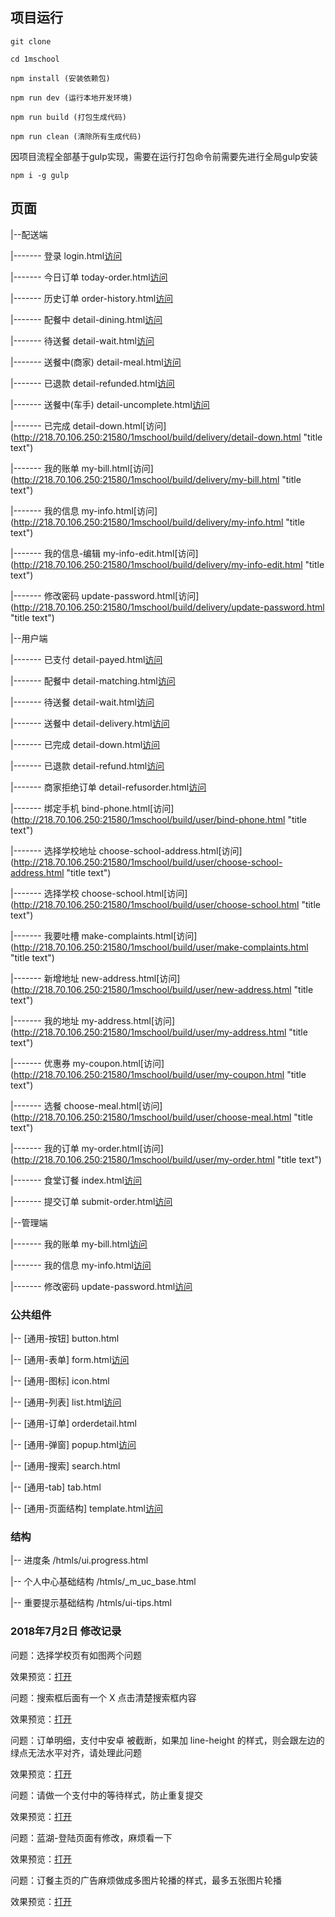 ## 项目运行


```
git clone 

cd 1mschool

npm install (安装依赖包)

npm run dev (运行本地开发环境)

npm run build (打包生成代码)

npm run clean (清除所有生成代码)

```

因项目流程全部基于gulp实现，需要在运行打包命令前需要先进行全局gulp安装

```
npm i -g gulp
```



## 页面


|--配送端

|------- 登录            login.html[访问](http://218.70.106.250:21580/1mschool/build/delivery/login.html "title text")

|------- 今日订单        today-order.html[访问](http://218.70.106.250:21580/1mschool/build/delivery/today-order.html "title text")

|------- 历史订单        order-history.html[访问](http://218.70.106.250:21580/1mschool/build/delivery/order-history.html "title text")

|------- 配餐中          detail-dining.html[访问](http://218.70.106.250:21580/1mschool/build/delivery/detail-dining.html "title text")

|------- 待送餐          detail-wait.html[访问](http://218.70.106.250:21580/1mschool/build/delivery/detail-wait.html "title text")

|------- 送餐中(商家)     detail-meal.html[访问](http://218.70.106.250:21580/1mschool/build/delivery/detail-meal.html "title text")

|------- 已退款          detail-refunded.html[访问](http://218.70.106.250:21580/1mschool/build/delivery/detail-refunded.html "title text")

|------- 送餐中(车手)     detail-uncomplete.html[访问](http://218.70.106.250:21580/1mschool/build/delivery/detail-uncomplete.html "title text")

|------- 已完成           detail-down.html[访问]
(http://218.70.106.250:21580/1mschool/build/delivery/detail-down.html "title text")

|------- 我的账单           my-bill.html[访问]
(http://218.70.106.250:21580/1mschool/build/delivery/my-bill.html "title text")

|------- 我的信息           my-info.html[访问]
(http://218.70.106.250:21580/1mschool/build/delivery/my-info.html "title text")

|------- 我的信息-编辑           my-info-edit.html[访问]
(http://218.70.106.250:21580/1mschool/build/delivery/my-info-edit.html "title text")

|------- 修改密码           update-password.html[访问]
(http://218.70.106.250:21580/1mschool/build/delivery/update-password.html "title text")


|--用户端

|------- 已支付          detail-payed.html[访问](http://218.70.106.250:21580/1mschool/build/user/detail-payed.html "title text")

|------- 配餐中          detail-matching.html[访问](http://218.70.106.250:21580/1mschool/build/user/detail-matching.html "title text")

|------- 待送餐          detail-wait.html[访问](http://218.70.106.250:21580/1mschool/build/user/detail-wait.html "title text")

|------- 送餐中          detail-delivery.html[访问](http://218.70.106.250:21580/1mschool/build/user/detail-delivery.html "title text")

|------- 已完成     detail-down.html[访问](http://218.70.106.250:21580/1mschool/build/user/detail-down.html "title text")

|------- 已退款           detail-refund.html[访问](http://218.70.106.250:21580/1mschool/build/user/detail-refund.html "title text")

|------- 商家拒绝订单      detail-refusorder.html[访问](http://218.70.106.250:21580/1mschool/build/user/detail-refusorder.html "title text")

|------- 绑定手机           bind-phone.html[访问]
(http://218.70.106.250:21580/1mschool/build/user/bind-phone.html "title text")

|------- 选择学校地址           choose-school-address.html[访问]
(http://218.70.106.250:21580/1mschool/build/user/choose-school-address.html "title text")

|------- 选择学校           choose-school.html[访问]
(http://218.70.106.250:21580/1mschool/build/user/choose-school.html "title text")

|------- 我要吐槽           make-complaints.html[访问]
(http://218.70.106.250:21580/1mschool/build/user/make-complaints.html "title text")

|------- 新增地址           new-address.html[访问]
(http://218.70.106.250:21580/1mschool/build/user/new-address.html "title text")

|------- 我的地址           my-address.html[访问]
(http://218.70.106.250:21580/1mschool/build/user/my-address.html "title text")

|------- 优惠券           my-coupon.html[访问]
(http://218.70.106.250:21580/1mschool/build/user/my-coupon.html "title text")

|------- 选餐           choose-meal.html[访问]
(http://218.70.106.250:21580/1mschool/build/user/choose-meal.html "title text")

|------- 我的订单           my-order.html[访问]
(http://218.70.106.250:21580/1mschool/build/user/my-order.html "title text")

|------- 食堂订餐           index.html[访问](http://218.70.106.250:21580/1mschool/build/user/index.html "title text")

|------- 提交订单           submit-order.html[访问](http://218.70.106.250:21580/1mschool/build/user/submit-order.html "title text")


|--管理端

|------- 我的账单          my-bill.html[访问](http://218.70.106.250:21580/1mschool/build/manage/my-bill.html "title text")

|------- 我的信息          my-info.html[访问](http://218.70.106.250:21580/1mschool/build/manage/my-info.html "title text")

|------- 修改密码          update-password.html[访问](http://218.70.106.250:21580/1mschool/build/manage/update-password.html "title text")


### 公共组件

|-- [通用-按钮]          button.html

|-- [通用-表单]          form.html[访问](http://218.70.106.250:21580/1mschool/build/module/form.html "title text")

|-- [通用-图标]          icon.html

|-- [通用-列表]          list.html[访问](http://218.70.106.250:21580/1mschool/build/module/list.html "title text")

|-- [通用-订单]          orderdetail.html

|-- [通用-弹窗]          popup.html[访问](http://218.70.106.250:21580/1mschool/build/module/popup.html "title text")

|-- [通用-搜索]          search.html

|-- [通用-tab]           tab.html

|-- [通用-页面结构]        template.html[访问](http://218.70.106.250:21580/1mschool/build/module/template.html "title text")


### 结构

|-- 进度条             /htmls/ui.progress.html

|-- 个人中心基础结构    /htmls/_m_uc_base.html

|-- 重要提示基础结构    /htmls/ui-tips.html


### 2018年7月2日 修改记录

问题：选择学校页有如图两个问题

效果预览：[打开](http://218.70.106.250:21580/1mschool/build/user/choose-school-address.html "title text")

问题：搜索框后面有一个 X 点击清楚搜索框内容

效果预览：[打开](http://218.70.106.250:21580/1mschool/build/module/search.html "title text")

问题：订单明细，支付中安卓 被截断，如果加 line-height 的样式，则会跟左边的绿点无法水平对齐，请处理此问题

效果预览：[打开](http://218.70.106.250:21580/1mschool/build/user/detail-payed.html "title text")

问题：请做一个支付中的等待样式，防止重复提交

效果预览：[打开](http://218.70.106.250:21580/1mschool/build/user/submit-order.html "title text")

问题：蓝湖-登陆页面有修改，麻烦看一下

效果预览：[打开](http://218.70.106.250:21580/1mschool/build/delivery/login.html "title text")

问题：订餐主页的广告麻烦做成多图片轮播的样式，最多五张图片轮播

效果预览：[打开](http://218.70.106.250:21580/1mschool/build/user/index.html "title text")



